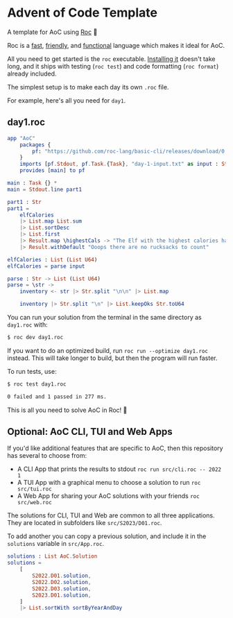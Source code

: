 # Advent of Code Template 

A template for AoC using [Roc](https://www.roc-lang.org) 🤘

Roc is a [fast](https://www.roc-lang.org/fast), [friendly](https://www.roc-lang.org/friendly), and [functional](https://www.roc-lang.org/functional) language which makes it ideal for AoC.  

All you need to get started is the `roc` executable. [Installing it](https://www.roc-lang.org/install) doesn't take long, and it ships with testing (`roc test`) and code formatting (`roc format`) already included.

The simplest setup is to make each day its own `.roc` file. 

For example, here's all you need for `day1`.

## day1.roc

```elm
app "AoC"
    packages {
        pf: "https://github.com/roc-lang/basic-cli/releases/download/0.7.0/bkGby8jb0tmZYsy2hg1E_B2QrCgcSTxdUlHtETwm5m4.tar.br",
    }
    imports [pf.Stdout, pf.Task.{Task}, "day-1-input.txt" as input : Str]
    provides [main] to pf

main : Task {} *
main = Stdout.line part1

part1 : Str
part1 =
    elfCalories
    |> List.map List.sum
    |> List.sortDesc
    |> List.first
    |> Result.map \highestCals -> "The Elf with the highest calories has \(Num.toStr highestCals) kCal"
    |> Result.withDefault "Ooops there are no rucksacks to count"

elfCalories : List (List U64)
elfCalories = parse input

parse : Str -> List (List U64)
parse = \str ->
    inventory <- str |> Str.split "\n\n" |> List.map

    inventory |> Str.split "\n" |> List.keepOks Str.toU64
```

You can run your solution from the terminal in the same directory as `day1.roc` with:

```sh
$ roc dev day1.roc
```

If you want to do an optimized build, run `roc run --optimize day1.roc` instead. This will take longer to build, but then the program will run faster.

To run tests, use:

```sh
$ roc test day1.roc 

0 failed and 1 passed in 277 ms.
```

This is all you need to solve AoC in Roc! 🎉 

## Optional: AoC CLI, TUI and Web Apps

If you'd like additional features that are specific to AoC, then this repository has several to choose from:
- A CLI App that prints the results to stdout `roc run src/cli.roc -- 2022 1`
- A TUI App with a graphical menu to choose a solution to run `roc src/tui.roc`
- A Web App for sharing your AoC solutions with your friends `roc src/web.roc`

The solutions for CLI, TUI and Web are common to all three applications. They are located in subfolders like `src/S2023/D01.roc`. 

To add another you can copy a previous solution, and include it in the `solutions` variable in `src/App.roc`.

```elm
solutions : List AoC.Solution
solutions = 
    [
        S2022.D01.solution,
        S2022.D02.solution,
        S2022.D03.solution,
        S2023.D01.solution,
    ]
    |> List.sortWith sortByYearAndDay
```